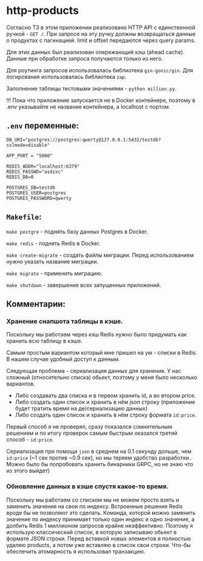 
# http-products

Согласно ТЗ в этом приложении реализовано HTTP API с единственной ручкой - `GET /`.
При запросе на эту ручку должны возвращаться данные о продуктах с пагинацией. limit и offset передаются через query params.

Для этих данных был реализован опережающий кэш (ahead cache). Данные при обработке запроса получаются только из него.

Для роутинга запросов использовалась библиотека `gin-gonic/gin`.
Для логирования использовалась библиотека `zap`.

Заполнение таблицы тестовыми значениями - `python million.py`.

!!! Пока что приложение запускается не в Docker контейнере, поэтому в .env указывайте не название контейнера, а localhost с портом.

## `.env` переменные:

```
DB_URI="postgres://postgres:qwerty@127.0.0.1:5432/testdb?sslmode=disable"

APP_PORT = "5000"

REDIS_ADDR="localhost:6379"
REDIS_PASSWD="asdzxc"
REDIS_DB=0

POSTGRES_DB=testdb
POSTGRES_USER=postgres
POSTGRES_PASSWORD=qwerty
```

## `Makefile`:

`make postgre` - поднять базу данных Postgres в Docker.

`make redis` - поднять Redis в Docker.

`make create-migrate` - создать файлы миграции. Перед использованием нужно указать название миграции.

`make migrate` - применить миграцию.

`make shutdown` - завершение всех запущенных приложений.

## Комментарии:

### Хранение снапшота таблицы в кэше.

Поскольку мы работаем через кэш Redis нужно было придумать как хранить всю таблицу в кэше.

Самым простым вариантом который мне пришел на ум - списки в Redis. В нашем случае удобный доступ к данным.

Следующая проблема - сериализация данных для хранения. У нас сложный (относительно списка) обьект, поэтому у меня было несколько вариантов.
- Либо создавать два списка и в первом хранить id, а во втором price.
- Либо создать один список и хранить в нём json строку (приложение будет тратить время на де/сериализацию данных)
- Либо создать один список и хранить в нём строку формата `id:price`.

Первый способ я не проверял, сразу показался сомнительным решением и по итогу проверок самым быстрым оказался третий способ - `id:price`.

Сериализация при помощи `json` в среднем на 0.1 секунду дольше, чем `id:price` (~1 сек против ~0.9 сек), но мы теряем удобство разработки.. Можно было бы попробовать хранить бинарники GRPC, но не знаю что из этого выйдет)

### Обновление данных в кэше спустя какое-то время.

Поскольку мы работаем со списком мы не можем просто взять и заменить значения на свои по индексу. Встроенные решения Redis вроде бы не позволяют это сделать. Команда, которой можно заменить значение по индексу принимает только один индекс и одно значение, а долбить Redis 1 миллионом запросов крайне неэффективно. Поэтому я использую классический список, в которую записываю обьект в формате JSON строки. Перед вставкой новых элементов я полностью удаляю products, а потом уже вставляю в список свои строки. Что-бы обеспечить атомарность я использовал транзакцию.
